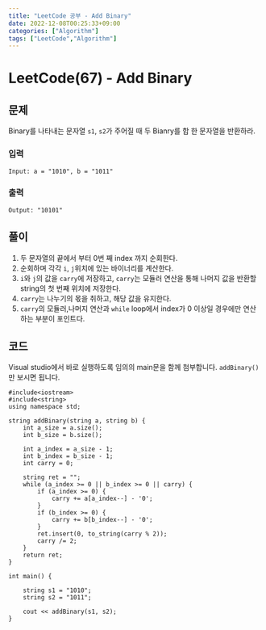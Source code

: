 ```yaml
---
title: "LeetCode 공부 - Add Binary"
date: 2022-12-08T00:25:33+09:00
categories: ["Algorithm"]
tags: ["LeetCode","Algorithm"]
---
```


# LeetCode(67) - Add Binary

## 문제
Binary를 나타내는 문자열 `s1`, `s2`가 주어질 때 두 Bianry를 합 한 문자열을 반환하라.

### 입력
```
Input: a = "1010", b = "1011"
```

### 출력
```
Output: "10101"
```

## 풀이
1. 두 문자열의 끝에서 부터 0번 째 index 까지 순회한다.
2. 순회하며 각각 `i`, `j`위치에 있는 바이너리를 계산한다.
3. `i`와 `j`의 값을 `carry`에 저장하고, `carry`는 모듈러 연산을 통해 나머지 값을 반환할 string의 첫 번째 위치에 저장한다.
4. `carry`는 나누기의 몫을 취하고, 해당 값을 유지한다. 
5. `carry`의 모듈러,나머지 연산과 `while` loop에서 index가 0 이상일 경우에만 연산하는 부분이 포인트다.

## 코드
Visual studio에서 바로 실행하도록 임의의 main문을 함께 첨부합니다. `addBinary()`만 보시면 됩니다.
```
#include<iostream>
#include<string>
using namespace std;

string addBinary(string a, string b) {
    int a_size = a.size();
    int b_size = b.size();

    int a_index = a_size - 1;
    int b_index = b_size - 1;
    int carry = 0;

    string ret = "";
    while (a_index >= 0 || b_index >= 0 || carry) {
        if (a_index >= 0) {
            carry += a[a_index--] - '0';
        }
        if (b_index >= 0) {
            carry += b[b_index--] - '0';
        }
        ret.insert(0, to_string(carry % 2));
        carry /= 2;
    }
    return ret;
}

int main() {

    string s1 = "1010";
    string s2 = "1011";
    
    cout << addBinary(s1, s2);
}
```

